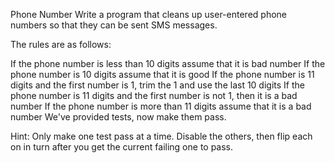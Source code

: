 Phone Number
Write a program that cleans up user-entered phone numbers so that they can be sent SMS messages.

The rules are as follows:

If the phone number is less than 10 digits assume that it is bad number
If the phone number is 10 digits assume that it is good
If the phone number is 11 digits and the first number is 1, trim the 1 and use the last 10 digits
If the phone number is 11 digits and the first number is not 1, then it is a bad number
If the phone number is more than 11 digits assume that it is a bad number
We've provided tests, now make them pass.

Hint: Only make one test pass at a time. Disable the others, then flip each on in turn after you get the current failing one to pass.